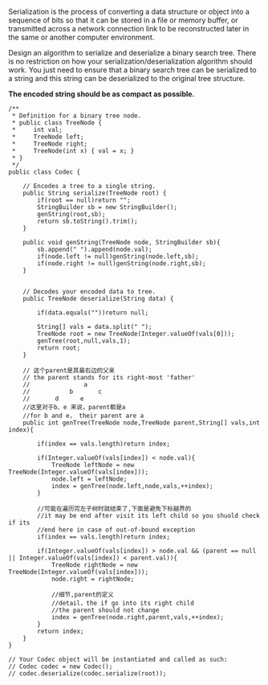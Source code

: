 Serialization is the process of converting a data structure or object into a sequence of bits so that it can be stored in a file or memory buffer, or transmitted across a network connection link to be reconstructed later in the same or another computer environment.

Design an algorithm to serialize and deserialize a binary search tree. There is no restriction on how your serialization/deserialization algorithm should work. You just need to ensure that a binary search tree can be serialized to a string and this string can be deserialized to the original tree structure.

**The encoded string should be as compact as possible.**

```
/**
 * Definition for a binary tree node.
 * public class TreeNode {
 *     int val;
 *     TreeNode left;
 *     TreeNode right;
 *     TreeNode(int x) { val = x; }
 * }
 */
public class Codec {

    // Encodes a tree to a single string.
    public String serialize(TreeNode root) {
        if(root == null)return "";
        StringBuilder sb = new StringBuilder();
        genString(root,sb);
        return sb.toString().trim();
    }
    
    public void genString(TreeNode node, StringBuilder sb){
        sb.append(" ").append(node.val);
        if(node.left != null)genString(node.left,sb);
        if(node.right != null)genString(node.right,sb);
    }
    
    
    // Decodes your encoded data to tree.
    public TreeNode deserialize(String data) {
        
        if(data.equals(""))return null;
        
        String[] vals = data.split(" ");
        TreeNode root = new TreeNode(Integer.valueOf(vals[0]));
        genTree(root,null,vals,1);
        return root;
    }
    
    // 这个parent是其最右边的父亲
    // the parent stands for its right-most 'father'
    //               a
    //           b       c
    //       d      e
    //这里对于b、e 来说，parent都是a
    //for b and e， their parent are a
    public int genTree(TreeNode node,TreeNode parent,String[] vals,int index){

        if(index == vals.length)return index;
        
        if(Integer.valueOf(vals[index]) < node.val){
            TreeNode leftNode = new TreeNode(Integer.valueOf(vals[index]));
            node.left = leftNode;
            index = genTree(node.left,node,vals,++index);
        }
        
        //可能在遍历完左子树时就结束了,下面是避免下标越界的
        //it may be end after visit its left child so you shuold check if its
        //end here in case of out-of-bound exception
        if(index == vals.length)return index;
        
        if(Integer.valueOf(vals[index]) > node.val && (parent == null || Integer.valueOf(vals[index]) < parent.val)){
            TreeNode rightNode = new TreeNode(Integer.valueOf(vals[index]));
            node.right = rightNode;
            
            //细节,parent的定义
            //detail，the if go into its right child
            //the parent should not change
            index = genTree(node.right,parent,vals,++index);
        }
        return index;   
    }
}

// Your Codec object will be instantiated and called as such:
// Codec codec = new Codec();
// codec.deserialize(codec.serialize(root));
```